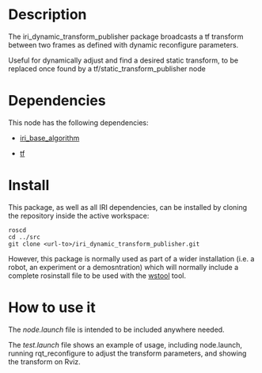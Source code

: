 # Description

The iri_dynamic_transform_publisher package broadcasts a tf transform between two frames as defined with dynamic reconfigure parameters. 

Useful for dynamically adjust and find a desired static transform, to be replaced once found by a tf/static_transform_publisher node


# Dependencies

This node has the following dependencies:

 * [iri_base_algorithm](https://gitlab.iri.upc.edu/labrobotica/ros/iri_core/iri_base_algorithm)

 * [tf](http://wiki.ros.org/tf)

# Install

This package, as well as all IRI dependencies, can be installed by cloning the 
repository inside the active workspace:

```
roscd
cd ../src
git clone <url-to>/iri_dynamic_transform_publisher.git
```

However, this package is normally used as part of a wider installation (i.e. a 
robot, an experiment or a demosntration) which will normally include a complete 
rosinstall file to be used with the [wstool](http://wiki.ros.org/wstool) tool.

# How to use it

The *node.launch* file is intended to be included anywhere needed.

The *test.launch* file shows an example of usage, including node.launch, running rqt_reconfigure to adjust the transform parameters, and showing the transform on Rviz.